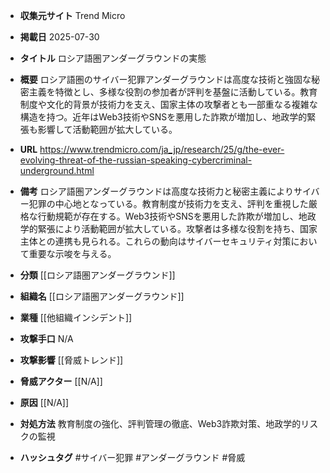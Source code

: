 - **収集元サイト**
Trend Micro

- **掲載日**
2025-07-30

- **タイトル**
ロシア語圏アンダーグラウンドの実態

- **概要**
ロシア語圏のサイバー犯罪アンダーグラウンドは高度な技術と強固な秘密主義を特徴とし、多様な役割の参加者が評判を基盤に活動している。教育制度や文化的背景が技術力を支え、国家主体の攻撃者とも一部重なる複雑な構造を持つ。近年はWeb3技術やSNSを悪用した詐欺が増加し、地政学的緊張も影響して活動範囲が拡大している。

- **URL**
https://www.trendmicro.com/ja_jp/research/25/g/the-ever-evolving-threat-of-the-russian-speaking-cybercriminal-underground.html

- **備考**
ロシア語圏アンダーグラウンドは高度な技術力と秘密主義によりサイバー犯罪の中心地となっている。教育制度が技術力を支え、評判を重視した厳格な行動規範が存在する。Web3技術やSNSを悪用した詐欺が増加し、地政学的緊張により活動範囲が拡大している。攻撃者は多様な役割を持ち、国家主体との連携も見られる。これらの動向はサイバーセキュリティ対策において重要な示唆を与える。

- **分類**
[[ロシア語圏アンダーグラウンド]]

- **組織名**
[[ロシア語圏アンダーグラウンド]]

- **業種**
[[他組織インシデント]]

- **攻撃手口**
N/A

- **攻撃影響**
[[脅威トレンド]]

- **脅威アクター**
[[N/A]]

- **原因**
[[N/A]]

- **対処方法**
教育制度の強化、評判管理の徹底、Web3詐欺対策、地政学的リスクの監視

- **ハッシュタグ**
#サイバー犯罪 #アンダーグラウンド #脅威
